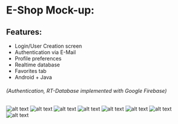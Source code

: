 # E-Shop Mock-up:
  
## Features:  
- Login/User Creation screen  
- Authentication via E-Mail  
- Profile preferences  
- Realtime database  
- Favorites tab  
- Android + Java

###### (Authentication, RT-Database implemented with Google Firebase)
  
  ![alt text](https://github.com/matiasld/eshop-demo/blob/master/img/11.png?raw=true)
  ![alt text](https://github.com/matiasld/eshop-demo/blob/master/img/12.png?raw=true)
  ![alt text](https://github.com/matiasld/eshop-demo/blob/master/img/13.png?raw=true)
  ![alt text](https://github.com/matiasld/eshop-demo/blob/master/img/Screenshot_1568608157.png?raw=true)
  ![alt text](https://github.com/matiasld/eshop-demo/blob/master/img/Screenshot_1568608265.png)
  ![alt text](https://github.com/matiasld/eshop-demo/blob/master/img/Screenshot_1568608303.png)
  ![alt text](https://github.com/matiasld/eshop-demo/blob/master/img/Screenshot_1568608501.png)
  ![alt text](https://github.com/matiasld/eshop-demo/blob/master/img/Screenshot_1568609858.png)
  
